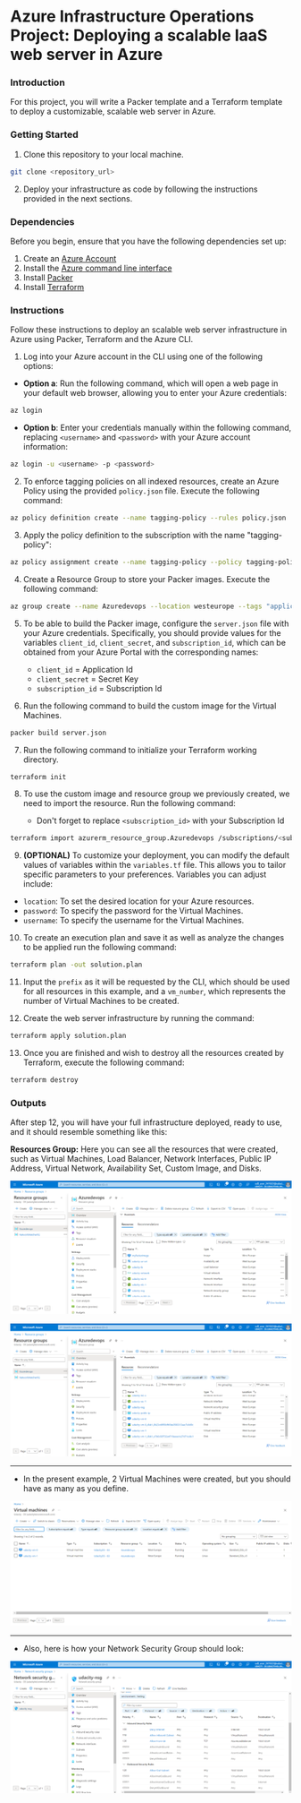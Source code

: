 # Azure Infrastructure Operations Project: Deploying a scalable IaaS web server in Azure

### Introduction
For this project, you will write a Packer template and a Terraform template to deploy a customizable, scalable web server in Azure.

### Getting Started
1. Clone this repository to your local machine.
```sh
git clone <repository_url>
```

2. Deploy your infrastructure as code by following the instructions provided in the next sections.

### Dependencies
Before you begin, ensure that you have the following dependencies set up:

1. Create an [Azure Account](https://portal.azure.com) 
2. Install the [Azure command line interface](https://docs.microsoft.com/en-us/cli/azure/install-azure-cli?view=azure-cli-latest)
3. Install [Packer](https://www.packer.io/downloads)
4. Install [Terraform](https://www.terraform.io/downloads.html)

### Instructions

Follow these instructions to deploy an scalable web server infrastructure in Azure using Packer, Terraform and the Azure CLI.

1. Log into your Azure account in the CLI using one of the following options:
    
- **Option a**: Run the following command, which will open a web page in your default web browser, allowing you to enter your Azure credentials:

```sh
az login
```

- **Option b**: Enter your credentials manually within the following command, replacing `<username>` and `<password>` with your Azure account information:

```sh
az login -u <username> -p <password>
```

2. To enforce tagging policies on all indexed resources, create an Azure Policy using the provided `policy.json` file. Execute the following command:

```sh
az policy definition create --name tagging-policy --rules policy.json
```

3. Apply the policy definition to the subscription with the name "tagging-policy":
```sh
az policy assignment create --name tagging-policy --policy tagging-policy
```

4. Create a Resource Group to store your Packer images. Execute the following command:
```sh
az group create --name Azuredevops --location westeurope --tags "application=webserver"
```

5. To be able to build the Packer image, configure the `server.json` file with your Azure credentials. Specifically, you should provide values for the variables `client_id`, `client_secret`, and `subscription_id`, which can be obtained from your Azure Portal with the corresponding names:

    - `client_id` = Application Id
    - `client_secret` = Secret Key 
    - `subscription_id` = Subscription Id

6. Run the following command to build the custom image for the Virtual Machines.
```sh
packer build server.json
```

7. Run the following command to initialize your Terraform working directory. 
```sh
terraform init
```

8. To use the custom image and resource group we previously created, we need to import the resource. Run the following command:

    - Don't forget to replace `<subscription_id>` with your Subscription Id  

```sh
terraform import azurerm_resource_group.Azuredevops /subscriptions/<subscription_id>/resourceGroups/Azuredevops
```

9. **(OPTIONAL)** To customize your deployment, you can modify the default values of variables within the `variables.tf` file. This allows you to tailor specific parameters to your preferences. Variables you can adjust include:

- `location`: To set the desired location for your Azure resources.
- `password`: To specify the password for the Virtual Machines.
- `username`: To specify the username for the Virtual Machines.

10. To create an execution plan and save it as well as analyze the changes to be applied run the following command:
```sh
terraform plan -out solution.plan
```
11. Input the `prefix` as it will be requested by the CLI, which should be used for all resources in this example, and a `vm_number`, which represents the number of Virtual Machines to be created.

12. Create the web server infrastructure by running the command:
```sh
terraform apply solution.plan
```

13. Once you are finished and wish to destroy all the resources created by Terraform, execute the following command:
```sh
terraform destroy
```

### Outputs
After step 12, you will have your full infrastructure deployed, ready to use, and it should resemble something like this:

 **Resources Group:** Here you can see all the resources that were created, such as Virtual Machines, Load Balancer, Network Interfaces, Public IP Address, Virtual Network, Availability Set, Custom Image, and Disks.

![Resource Group](out_img/resource_group.png)


![Resource Group](out_img/resource_group1.png)

----------
- In the present example, 2 Virtual Machines were created, but you should have as many as you define.

![VM](out_img/VMs.png)

-----
- Also, here is how your Network Security Group should look:

![NSG](out_img/NSG.png)


